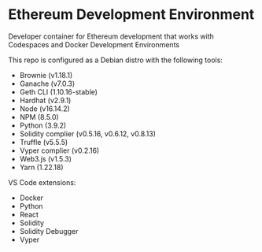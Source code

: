 # Ethereum Development Environment 

Developer container for Ethereum development that works with Codespaces and Docker Development Environments

This repo is configured as a Debian distro with the following tools:

- Brownie (v1.18.1)
- Ganache (v7.0.3)
- Geth CLI (1.10.16-stable)
- Hardhat (v2.9.1)
- Node (v16.14.2)
- NPM (8.5.0)
- Python (3.9.2)
- Solidity complier (v0.5.16, v0.6.12, v0.8.13)
- Truffle (v5.5.5)
- Vyper complier (v0.2.16)
- Web3.js (v1.5.3)
- Yarn (1.22.18)

VS Code extensions:

- Docker
- Python
- React
- Solidity
- Solidity Debugger
- Vyper

